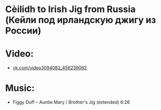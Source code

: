 Cèilidh to Irish Jig from Russia (Кейли под ирландскую джигу из России)
================================


Video:
======
- [vk.com/video3094082_456239062](https://vk.com/video3094082_456239062)

Music:
======
- Figgy Duff – Auntie Mary / Brother's Jig (extended) 6:26
